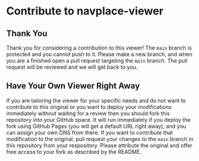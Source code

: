 # Contribute to navplace-viewer

## Thank You
Thank you for considering a contribution to this viewer!  The `main` branch is protected and you cannot push to it.  Please make a new branch, and when you are a finished open a pull request targeting the `main` branch.  The pull request will be reviewed and we will get back to you.

## Have Your Own Viewer Right Away
If you are tailoring the viewer for your specific needs and do not want to contribute to this original or you want to deploy your modifications immediately without waiting for a review then you should fork this repository into your GitHub space.  It will run immediately if you deploy the fork using GitHub Pages (you will get a default URL right away), and you can assign your own DNS from there.  If you want to contribute that modification to the original, pull request your changes to the `main` branch in this repository from your respository.  Please attribute the original and offer free access to your fork as described by the README.

